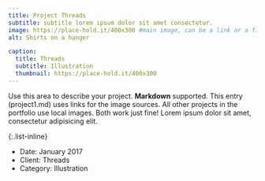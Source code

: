 ```yaml
---
title: Project Threads
subtitle: subtitle lorem ipsum dolor sit amet consectetur.
image: https://place-hold.it/400x300 #main image, can be a link or a file in assets/img/portfolio
alt: Shirts on a hanger

caption:
  title: Threads
  subtitle: Illustration
  thumbnail: https://place-hold.it/400x300
---
```


Use this area to describe your project. **Markdown** supported. This entry (project1.md) uses links for the image sources. All other projects in the portfolio use local images. Both work just fine! Lorem ipsum dolor sit amet, consectetur adipisicing elit.

{:.list-inline}

- Date: January 2017
- Client: Threads
- Category: Illustration
